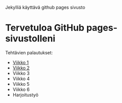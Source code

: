 Jekylliä käyttävä github pages sivusto

# Tervetuloa GitHub pages-sivustolleni

Tehtävien palautukset:

- [Viikko 1](./viikko1/index.html)
- [Viikko 2](./viikko2/vko2.md)
- Viikko 3
- Viikko 4
- Viikko 5
- Viikko 6
- Harjoitustyö